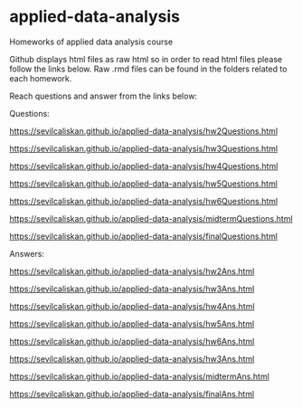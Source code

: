 # applied-data-analysis
Homeworks of applied data analysis course

Github displays html files as raw html so in order to read html files please follow the links below. Raw .rmd files can be found in the folders related to each homework.


Reach questions and answer from the links below:

Questions: 

https://sevilcaliskan.github.io/applied-data-analysis/hw2Questions.html

https://sevilcaliskan.github.io/applied-data-analysis/hw3Questions.html

https://sevilcaliskan.github.io/applied-data-analysis/hw4Questions.html

https://sevilcaliskan.github.io/applied-data-analysis/hw5Questions.html

https://sevilcaliskan.github.io/applied-data-analysis/hw6Questions.html

https://sevilcaliskan.github.io/applied-data-analysis/midtermQuestions.html

https://sevilcaliskan.github.io/applied-data-analysis/finalQuestions.html


Answers: 

https://sevilcaliskan.github.io/applied-data-analysis/hw2Ans.html

https://sevilcaliskan.github.io/applied-data-analysis/hw3Ans.html

https://sevilcaliskan.github.io/applied-data-analysis/hw4Ans.html

https://sevilcaliskan.github.io/applied-data-analysis/hw5Ans.html

https://sevilcaliskan.github.io/applied-data-analysis/hw6Ans.html

https://sevilcaliskan.github.io/applied-data-analysis/hw3Ans.html

https://sevilcaliskan.github.io/applied-data-analysis/midtermAns.html

https://sevilcaliskan.github.io/applied-data-analysis/finalAns.html
